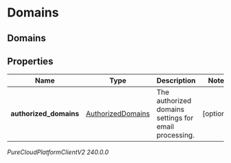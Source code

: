 # Domains

## Domains

## Properties

|Name | Type | Description | Notes|
|------------ | ------------- | ------------- | -------------|
| **authorized_domains** | [AuthorizedDomains](AuthorizedDomains) | The authorized domains settings for email processing. | [optional] |



_PureCloudPlatformClientV2 240.0.0_
